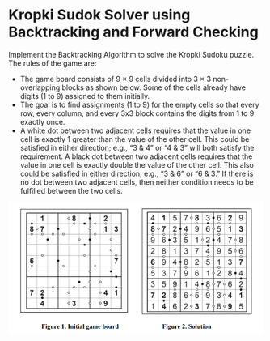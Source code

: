 # Kropki Sudok Solver using Backtracking and Forward Checking

Implement the Backtracking Algorithm to solve the Kropki Sudoku puzzle.
The rules of the game are:
- The game board consists of 9 × 9 cells divided into 3 × 3 non-overlapping blocks as shown below. Some of the cells already have digits (1 to 9) assigned to them initially.
- The goal is to find assignments (1 to 9) for the empty cells so that every row, every column, and every 3x3 block contains the digits from 1 to 9 exactly once.
- A white dot between two adjacent cells requires that the value in one cell is exactly 1 greater than the value of the other cell. This could be satisfied in either direction; e.g., “3 & 4” or “4 & 3” will both satisfy the requirement. A black dot between two adjacent cells
requires that the value in one cell is exactly double the value of the other cell. This also could be satisfied in either direction; e.g., “3 & 6” or “6 & 3.” If there is no dot between two adjacent cells, then neither condition needs to be fulfilled between the two cells.

![img](/img/puzzle-solution.png)
